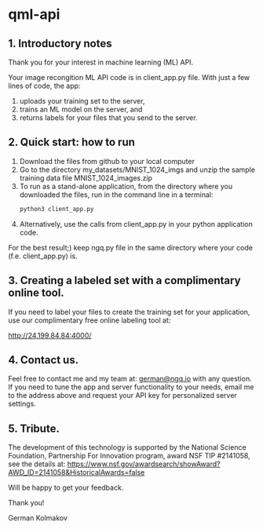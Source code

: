 # qml-api

## **1. Introductory notes**
   
Thank you for your interest in machine learning (ML) API.

Your image recongition ML API code is in client_app.py file.  With just a few lines of code, the app: 
<ol>
<li> uploads your training set to the server, </li>

<li> trains an ML model on the server, and </li>

<li> returns labels for your files that you send to the server.</li>
</ol>

## **2. Quick start: how to run** 

<ol>
<li>  Download the files from github to your local computer </li>

<li> Go to the directory my_datasets/MNIST_1024_imgs and unzip the sample training data file MNIST_1024_images.zip </li>

<li> To run as a stand-alone application, from the directory where you downloaded the files, run in the command line in a terminal:

```python
python3 client_app.py
```
</li>

<li> Alternatively, use the calls from client_app.py in your python application code. </li>
</ol>

For the best result;) keep ngq.py file in the same directory where your code (f.e. client_app.py) is.

## **3. Creating a labeled set with a complimentary online tool.**
   
If you need to label your files to create the training set for your application, use our complimentary free online labeling tool at: 

http://24.199.84.84:4000/

## **4. Contact us.**
   
Feel free to contact me and my team at: german@ngq.io with any question.
If you need to tune the app and server functionality to your needs, email me to the address above and request your API key for personalized server settings.

## **5. Tribute.**
   
The development of this technology is supported by the National Science Foundation, Partnership For Innovation program, award NSF TIP #2141058, see the details at: https://www.nsf.gov/awardsearch/showAward?AWD_ID=2141058&HistoricalAwards=false 

Will be happy to get your feedback.

Thank you!

German Kolmakov
